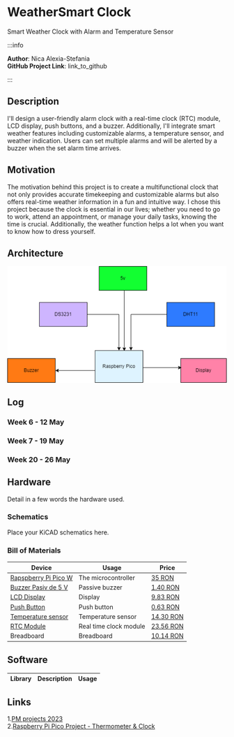 # WeatherSmart Clock
Smart Weather Clock with Alarm and Temperature Sensor

:::info 

**Author**: Nica Alexia-Stefania \
**GitHub Project Link**: link_to_github

:::

## Description

I'll design a user-friendly alarm clock with a real-time clock (RTC) module, LCD display, push buttons, and a buzzer. Additionally, I'll integrate smart weather features including customizable alarms, a temperature sensor, and weather indication. Users can set multiple alarms and will be alerted by a buzzer when the set alarm time arrives.

## Motivation

The motivation behind this project is to create a multifunctional clock that not only provides accurate timekeeping and customizable alarms but also offers real-time weather information in a fun and intuitive way. I chose this project because the clock is essential in our lives; whether you need to go to work, attend an appointment, or manage your daily tasks, knowing the time is crucial. Additionally, the weather function helps a lot when you want to know how to dress yourself.

## Architecture 
![Architecture diagram](./architecture_diagram.png)

## Log

<!-- write every week your progress here -->

### Week 6 - 12 May

### Week 7 - 19 May

### Week 20 - 26 May

## Hardware

Detail in a few words the hardware used.

### Schematics

Place your KiCAD schematics here.

### Bill of Materials

<!-- Fill out this table with all the hardware components that you might need.

The format is 
```
| [Device](link://to/device) | This is used ... | [price](link://to/store) |

```

-->

| Device | Usage | Price |
|--------|--------|-------|
| [Rapspberry Pi Pico W](https://www.raspberrypi.com/documentation/microcontrollers/raspberry-pi-pico.html) | The microcontroller | [35 RON](https://www.optimusdigital.ro/en/raspberry-pi-boards/12394-raspberry-pi-pico-w.html) |
| [Buzzer Pasiv de 5 V](https://components101.com/misc/buzzer-pinout-working-datasheet) |Passive buzzer | [1.40 RON](https://www.optimusdigital.ro/ro/audio-buzzere/634-buzzer-pasiv-de-5-v.html?search_query=buzzer+pasiv&results=15)|
| [LCD Display](https://circuitdigest.com/article/16x2-lcd-display-module-pinout-datasheet)|Display|[9.83 RON](https://ardushop.ro/ro/electronica/36-lcd-1602.html?search_query=lcd+display&results=138)|
| [Push Button](https://components101.com/switches/push-button)|Push button|[0.63 RON](https://ardushop.ro/ro/home/97-buton-mic-push-button-trough-hole.html?search_query=buton&results=157)|
| [Temperature sensor](https://www.mouser.com/datasheet/2/758/DHT11-Technical-Data-Sheet-Translated-Version-1143054.pdf)|Temperature sensor|[14.30 RON](https://ardushop.ro/ro/home/121-modul-senzor-temperatura-i-umiditate-digital-dht11.html?search_query=dht11&results=3)|
| [RTC Module](https://www.analog.com/media/en/technical-documentation/data-sheets/DS3231.pdf)|Real time clock module|[23.56 RON](https://ardushop.ro/ro/electronica/231-modul-rtc-de-precizie-ds3231-i2c.html?search_query=ds3231&results=1)|
| Breadboard|Breadboard|[10.14 RON](https://ardushop.ro/ro/electronica/33-breadboard-830.html?search_query=breadboard&results=31)|

## Software

| Library | Description | Usage |
|---------|-------------|-------|


## Links
1.[PM projects 2023](https://ocw.cs.pub.ro/courses/pm/prj2023) \
2.[Raspberry Pi Pico Project - Thermometer & Clock](https://www.youtube.com/watch?v=gBofy7MMdIY)
